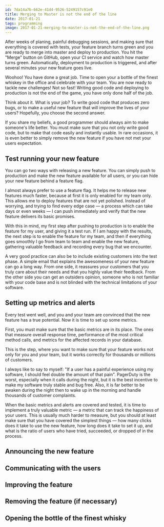 ```yaml
---
id: 7da14a7b-662e-41d4-9526-5249157c91e0
title: Merging to Master is not the end of the line
date: 2017-01-21
tags: programming
image: 2017-01-21-merging-to-master-is-not-the-end-of-the-line.png
---
```


After weeks of planing, painful debugging sessions, and making sure that
everything is covered with tests, your feature branch turns green and you are
ready to merge into master and deploy to production. You hit the "Merge" button
on GitHub, open your CI service and watch how master turns green.
Automatically, deployment to production is triggered, and after several minutes
your new feature goes live.

Woohoo! You have done a great job. Time to open your a bottle of the finest
whiskey in the office and celebrate with your team. You are now ready to tackle
new challenges! Not so fast! Writing good code and deploying to production is
not the end of the game, you have only done half of the job.

Think about it. What is your job? To write good code that produces zero bugs, or
to make a useful new feature that will improve the lives of your users?
Hopefully, you choose the second answer.

If you share my beliefs, a good programmer should always aim to make someone's
life better. You must make sure that you not only write good code, but to make
that code easily and instantly usable. In rare occasions, it is even better to
simply remove the new feature if you have not met your users expectation.

## Test running your new feature

You can go two ways with releasing a new feature. You can simply push to
production and make the new feature available for all users, or you can hide
your new feature behind a feature flag.

I almost always prefer to use a feature flag. It helps me to release new
features much faster, because at first it is only enabled for my team only. This
allows me to deploy features that are not yet polished. Instead of worrying, and
trying to find every edge case &mdash; a process which can take days or even
weeks &mdash; I can push immediately and verify that the new feature delivers
its basic promises.

With this in mind, my first step after pushing to production is to enable the
feature for my user, and giving it a test run. If I am happy with the results,
the next step is to enable the feature for my team, and then if everything goes
smoothly I go from team to team and enable the new feature, gathering valuable
feedback and recording every bug that we encounter.

A very good practice can also be to include existing customers into the test
phase. A simple email that explains the awesomeness of your new feature can go a
long way. From one side, it reassures your customers that you truly care about
their needs and that you highly value their feedback. From the other side you
can get an outsiders opinion, someone who is not familiar with your code base
and is not blinded with the technical limitations of your software.

## Setting up metrics and alerts

Every test went well, and you and your team are convinced that the new feature
has a true potential. Now it is time to set up some metrics.

First, you must make sure that the basic metrics are in its place. The ones that
measure overall response time, performance of the most critical method calls,
and metrics for the affected records in your database.

This is the step, where you want to make sure that your feature works not only
for you and your team, but it works correctly for thousands or millions of
customers.

I always like to say to myself: "If a user has a painful experience using my
software, I should feel double the amount of that pain". PagerDuty is the worst,
especially when it calls during the night, but it is the best incentive to make
my software truly stable and bug free. Also, it is far better to be awaken
during the night then to wake up in the morning and handle thousands of customer
complaints.

When the basic metrics and alerts are covered and tested, it is time to
implement a truly valuable metric &mdash; a metric that can track the happiness
of your users. This is usually much harder to measure, but you should at least
make sure that you have covered the simplest things &mdash; how many clicks does
it take to use the new feature, how long does it take to set it up, and what is
the ratio of users who have tried, succeeded, or dropped of in the process.

## Announcing the new feature

## Communicating with the users

## Improving the feature

## Removing the feature (if necessary)

## Opening the bottle of the finest whisky
